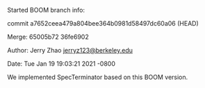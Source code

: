 Started BOOM branch info:

commit a7652ceea479a804bee364b0981d58497dc60a06 (HEAD)

Merge: 65005b72 36fe6902

Author: Jerry Zhao <jerryz123@berkeley.edu>

Date:   Tue Jan 19 19:03:21 2021 -0800


We implemented SpecTerminator based on this BOOM version.
